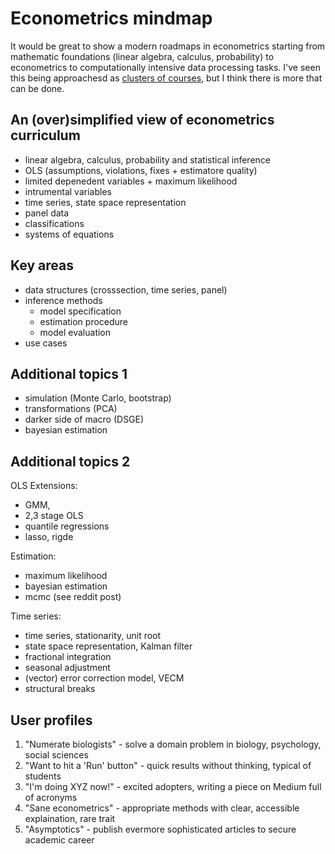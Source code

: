 Econometrics mindmap
====================

It would be great to show a modern roadmaps in econometrics starting 
from mathematic foundations (linear algebra, calculus, probability) to 
econometrics to computationally intensive data processing tasks. 
I've seen this being approachesd as [clusters of courses][hacla], but I think there 
is more that can be done. 

[hacla]: https://www.quora.com/How-do-I-design-a-curriculum-to-teach-myself-statistics


An (over)simplified view of econometrics curriculum
---------------------------------------------------

- linear algebra, calculus, probability and statistical inference 
- OLS (assumptions, violations, fixes + estimatore quality)
- limited depenedent variables + maximum likelihood
- intrumental variables 
- time series, state space representation
- panel data
- classifications
- systems of equations

Key areas
----------

- data structures (crosssection, time series, panel)
- inference methods 
   - model specification
   - estimation procedure
   - model evaluation 
- use cases 

Additional topics 1
--------------------

- simulation (Monte Carlo, bootstrap)
- transformations (PCA)
- darker side of macro (DSGE)
- bayesian estimation

Additional topics 2
-------------------

OLS Extensions:

- GMM, 
- 2,3 stage OLS
- quantile regressions 
- lasso, rigde

Estimation:

- maximum likelihood
- bayesian estimation
- mcmc (see reddit post)

Time series:

- time series, stationarity, unit root
- state space representation, Kalman filter
- fractional integration
- seasonal adjustment
- (vector) error correction model, VECM
- structural breaks 

User profiles 
-------------

1. "Numerate biologists" - solve a domain problem in biology, psychology, social sciences
2. "Want to hit a 'Run' button" - quick results without thinking, typical of students
3. "I'm doing XYZ now!" - excited adopters, writing a piece on Medium full of acronyms 
4. "Sane econometrics" - appropriate methods with clear, accessible explaination, rare trait  
5. "Asymptotics" - publish evermore sophisticated articles to secure academic career 
